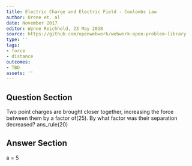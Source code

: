 ```yaml
---
title: Electric Charge and Electric Field - Coulombs Law
author: Urone et. al
date: November 2017
editor: Wynne Reichheld, 23 May 2018
source: https://github.com/openwebwork/webwork-open-problem-library
type: ''
tags:
- force
- distance
outcomes:
- TBD
assets: ''
---
```


## Question Section 

Two point charges are brought closer together, increasing the force between them by a factor of(25). By what factor was their separation decreased?
ans_rule(20)


## Answer Section

a = 5